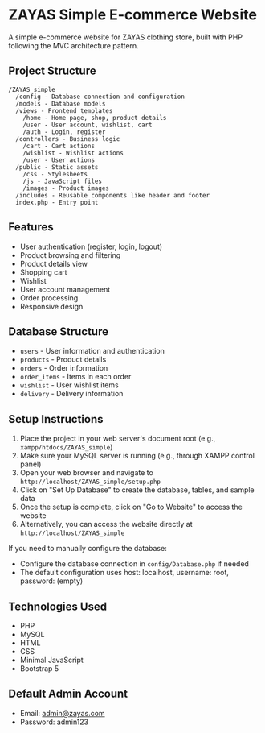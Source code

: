 # ZAYAS Simple E-commerce Website

A simple e-commerce website for ZAYAS clothing store, built with PHP following the MVC architecture pattern.

## Project Structure

```
/ZAYAS_simple
  /config - Database connection and configuration
  /models - Database models
  /views - Frontend templates
    /home - Home page, shop, product details
    /user - User account, wishlist, cart
    /auth - Login, register
  /controllers - Business logic
    /cart - Cart actions
    /wishlist - Wishlist actions
    /user - User actions
  /public - Static assets
    /css - Stylesheets
    /js - JavaScript files
    /images - Product images
  /includes - Reusable components like header and footer
  index.php - Entry point
```

## Features

- User authentication (register, login, logout)
- Product browsing and filtering
- Product details view
- Shopping cart
- Wishlist
- User account management
- Order processing
- Responsive design

## Database Structure

- `users` - User information and authentication
- `products` - Product details
- `orders` - Order information
- `order_items` - Items in each order
- `wishlist` - User wishlist items
- `delivery` - Delivery information

## Setup Instructions

1. Place the project in your web server's document root (e.g., `xampp/htdocs/ZAYAS_simple`)
2. Make sure your MySQL server is running (e.g., through XAMPP control panel)
3. Open your web browser and navigate to `http://localhost/ZAYAS_simple/setup.php`
4. Click on "Set Up Database" to create the database, tables, and sample data
5. Once the setup is complete, click on "Go to Website" to access the website
6. Alternatively, you can access the website directly at `http://localhost/ZAYAS_simple`

If you need to manually configure the database:
- Configure the database connection in `config/Database.php` if needed
- The default configuration uses host: localhost, username: root, password: (empty)

## Technologies Used

- PHP
- MySQL
- HTML
- CSS
- Minimal JavaScript
- Bootstrap 5

## Default Admin Account

- Email: admin@zayas.com
- Password: admin123
